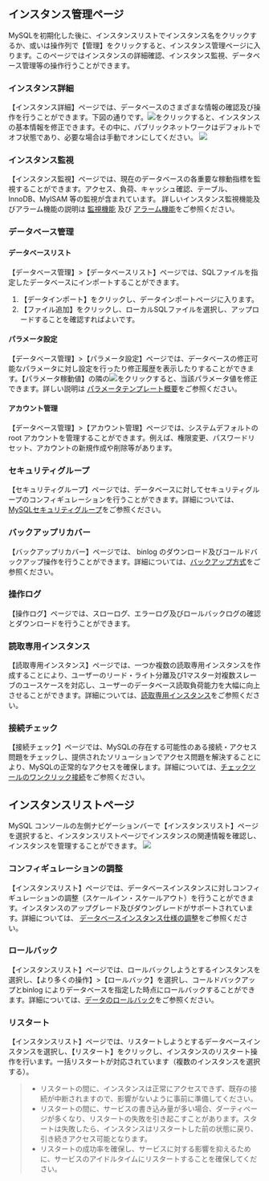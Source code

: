 ## インスタンス管理ページ
MySQLを初期化した後に、インスタンスリストでインスタンス名をクリックするか、或いは操作列で【管理】をクリックすると、インスタンス管理ページに入ります。このページではインスタンスの詳細確認、インスタンス監視、データベース管理等の操作行うことができます。

### インスタンス詳細
【インスタンス詳細】ページでは、データベースのさまざまな情報の確認及び操作を行うことができます。下図の通りです。<img src="https://main.qcloudimg.com/raw/071659c8118f8c9b94d4ab90cebbd955.png"  style="margin:0;">をクリックすると、インスタンスの基本情報を修正できます。その中に、パブリックネットワークはデフォルトでオフ状態であり、必要な場合は手動でオンにしてください。
![](https://main.qcloudimg.com/raw/be7a1916b3cba0932a015b95fa857d2d.png)

### インスタンス監視
【インスタンス監視】ページでは、現在のデータベースの各重要な稼動指標を監視することができます。アクセス、負荷、キャッシュ確認、テーブル、InnoDB、MyISAM 等の監視が含まれています。
詳しいインスタンス監視機能及びアラーム機能の説明は [監視機能](https://cloud.tencent.com/document/product/236/8455) 及び  [アラーム機能](https://cloud.tencent.com/document/product/236/8457)をご参照ください。

### データベース管理
#### データベースリスト
【データベース管理】>【データベースリスト】ページでは、SQLファイルを指定したデータベースにインポートすることができます。
1. 【データインポート】をクリックし、データインポートページに入ります。
2. 【ファイル追加】をクリックし、ローカルSQLファイルを選択し、アップロードすることを確認すればよいです。

#### パラメータ設定
【データベース管理】>【パラメータ設定】ページでは、データベースの修正可能なパラメータに対し設定を行ったり修正履歴を表示したりすることができます。【パラメータ稼動値】の隣の<img src="https://main.qcloudimg.com/raw/071659c8118f8c9b94d4ab90cebbd955.png"  style="margin:0;">をクリックすると、当該パラメータ値を修正できます。詳しい説明は [パラメータテンプレート概要](https://intl.cloud.tencent.com/document/product/236/8461)をご参照ください。

#### アカウント管理
【データベース管理】>【アカウント管理】ページでは、システムデフォルトの root アカウントを管理することができます。例えば、権限変更、パスワードリセット、アカウントの新規作成や削除等があります。

### セキュリティグループ
【セキュリティグループ】ページでは、データベースに対してセキュリティグループのコンフィギュレーションを行うことができます。詳細については、 [MySQLセキュリティグループ](https://cloud.tencent.com/document/product/236/9537)をご参照ください。

### バックアップリカバー
【バックアップリカバー】ページでは、 binlog のダウンロード及びコールドバックアップ操作を行うことができます。詳細については、[バックアップ方式](https://intl.cloud.tencent.com/document/product/236/7513)をご参照ください。

### 操作ログ
【操作ログ】ページでは、スローログ、エラーログ及びロールバックログの確認とダウンロードを行うことができます。

### 読取専用インスタンス
【読取専用インスタンス】ページでは、一つか複数の読取専用インスタンスを作成することにより、ユーザーのリード・ライト分離及び1マスター対複数スレーブのユースケースを対応し、ユーザーのデータベース読取負荷能力を大幅に向上させることができます。詳細については、[読取専用インスタンス](https://intl.cloud.tencent.com/document/product/236/7270)をご参照ください。

### 接続チェック
【接続チェック】ページでは、MySQLの存在する可能性のある接続・アクセス問題をチェックし、提供されたソリューションでアクセス問題を解決することにより、MySQLの正常的なアクセスを確保します。詳細については、[チェックツールのワンクリック接続](https://cloud.tencent.com/document/product/236/33206)をご参照ください。

## インスタンスリストページ
MySQL コンソールの左側ナビゲーションバーで【インスタンスリスト】ページを選択すると、インスタンスリストページでインスタンスの関連情報を確認し、インスタンスを管理することができます。
![](https://main.qcloudimg.com/raw/ad7eb840269b428dd044ddd45b08545e.png)

### コンフィギュレーションの調整
【インスタンスリスト】ページでは、データベースインスタンスに対しコンフィギュレーションの調整（スケールイン・スケールアウト）を行うことができます。インスタンスのアップグレード及びダウングレードがサポートされています。詳細については、 [データベースインスタンス仕様の調整](https://cloud.tencent.com/document/product/236/19707)をご参照ください。

### ロールバック
【インスタンスリスト】ページでは、ロールバックしようとするインスタンスを選択し、【より多くの操作】>【ロールバック】を選択し、コールドバックアップとbinlog によりデータベースを指定した時点にロールバックすることができます。詳細については、[データのロールバック](https://intl.cloud.tencent.com/document/product/236/7276)をご参照ください。

### リスタート
【インスタンスリスト】ページでは、リスタートしようとするデータベースインスタンスを選択し、【リスタート】をクリックし、インスタンスのリスタート操作を行います。一括リスタートが対応されています（複数のインスタンスを選択する）。
> - リスタートの間に、インスタンスは正常にアクセスできず、既存の接続が中断されますので、影響がないように事前に準備してください。
> - リスタートの間に、サービスの書き込み量が多い場合、ダーティページが多くなり、リスタートの失敗を引き起こすことがあります。スタートは失敗したら、インスタンスはリスタートした前の状態に戻り、引き続きアクセス可能となります。
> - リスタートの成功率を確保し、サービスに対する影響を抑えるために、サービスのアイドルタイムにリスタートすることを確保してください。
